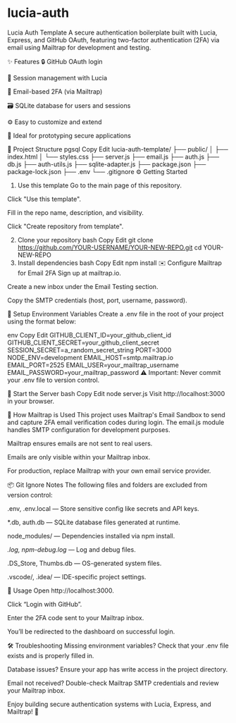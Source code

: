 # lucia-auth
Lucia Auth Template
A secure authentication boilerplate built with Lucia, Express, and GitHub OAuth, featuring two-factor authentication (2FA) via email using Mailtrap for development and testing.

✨ Features
🔒 GitHub OAuth login

🧠 Session management with Lucia

📧 Email-based 2FA (via Mailtrap)

🗃 SQLite database for users and sessions

⚙️ Easy to customize and extend

🚀 Ideal for prototyping secure applications

📁 Project Structure
pgsql
Copy
Edit
lucia-auth-template/
├── public/
│   ├── index.html
│   └── styles.css
├── server.js
├── email.js
├── auth.js
├── db.js
├── auth-utils.js
├── sqlite-adapter.js
├── package.json
├── package-lock.json
├── .env
└── .gitignore
⚙️ Getting Started
1. Use this template
Go to the main page of this repository.

Click "Use this template".

Fill in the repo name, description, and visibility.

Click "Create repository from template".

2. Clone your repository
bash
Copy
Edit
git clone https://github.com/YOUR-USERNAME/YOUR-NEW-REPO.git
cd YOUR-NEW-REPO
3. Install dependencies
bash
Copy
Edit
npm install
✉️ Configure Mailtrap for Email 2FA
Sign up at mailtrap.io.

Create a new inbox under the Email Testing section.

Copy the SMTP credentials (host, port, username, password).

🔐 Setup Environment Variables
Create a .env file in the root of your project using the format below:

env
Copy
Edit
GITHUB_CLIENT_ID=your_github_client_id
GITHUB_CLIENT_SECRET=your_github_client_secret
SESSION_SECRET=a_random_secret_string
PORT=3000
NODE_ENV=development
EMAIL_HOST=smtp.mailtrap.io
EMAIL_PORT=2525
EMAIL_USER=your_mailtrap_username
EMAIL_PASSWORD=your_mailtrap_password
⚠️ Important: Never commit your .env file to version control.

🏁 Start the Server
bash
Copy
Edit
node server.js
Visit http://localhost:3000 in your browser.

🔐 How Mailtrap is Used
This project uses Mailtrap's Email Sandbox to send and capture 2FA email verification codes during login. The email.js module handles SMTP configuration for development purposes.

Mailtrap ensures emails are not sent to real users.

Emails are only visible within your Mailtrap inbox.

For production, replace Mailtrap with your own email service provider.

📦 Git Ignore Notes
The following files and folders are excluded from version control:

.env, .env.local — Store sensitive config like secrets and API keys.

*.db, auth.db — SQLite database files generated at runtime.

node_modules/ — Dependencies installed via npm install.

*.log, npm-debug.log* — Log and debug files.

.DS_Store, Thumbs.db — OS-generated system files.

.vscode/, .idea/ — IDE-specific project settings.

🚀 Usage
Open http://localhost:3000.

Click “Login with GitHub”.

Enter the 2FA code sent to your Mailtrap inbox.

You’ll be redirected to the dashboard on successful login.

🛠 Troubleshooting
Missing environment variables?
Check that your .env file exists and is properly filled in.

Database issues?
Ensure your app has write access in the project directory.

Email not received?
Double-check Mailtrap SMTP credentials and review your Mailtrap inbox.

Enjoy building secure authentication systems with Lucia, Express, and Mailtrap! 🎉
